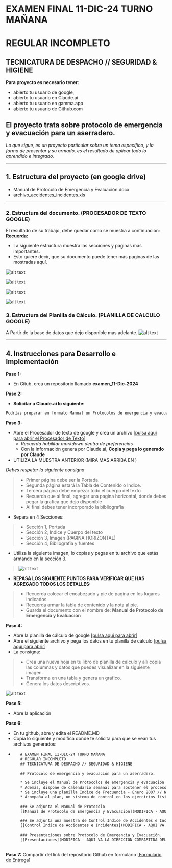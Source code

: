 # EXAMEN FINAL 11-DIC-24 TURNO MAÑANA
# REGULAR INCOMPLETO
## TECNICATURA DE DESPACHO // SEGURIDAD & HIGIENE

**Para proyecto es necesario tener:**
* abierto tu usuario de google,
* abierto tu usuario en Claude.ai
* abierto tu usuario en gamma.app
* abierto tu usuario de Github.com

## El proyecto trata sobre protocolo de emergencia y evacuación para un aserradero. 
_Lo que sigue, es un proyecto particular sobre un tema específico, y la forma de presentar y su armado, es el resultado de aplicar todo lo aprendido e integrado._

---

## 1. Estructura del proyecto (en google drive)
- Manual de Protocolo de Emergencia y Evaluación.docx
- archivo_accidentes_incidentes.xls

---

### 2. Estructura del documento. (PROCESADOR DE TEXTO GOOGLE)
El resultado de su trabajo, debe quedar como se muestra a continuación:
**Recuerda:**
* La siguiente estructura muestra las secciones y paginas más importantes. 
* Esto quiere decir, que su documento puede tener más paginas de las mostradas aquí.

![alt text](https://github.com/hcgtech/11.12_EX_FNL_INF_TM_INCOMPLETOS/blob/main/images/portada.PNG "PORTADA")

![alt text](https://github.com/hcgtech/11.12_EX_FNL_INF_TM_INCOMPLETOS/blob/main/images/indice.PNG "INDICE") 

![alt text](https://github.com/hcgtech/11.12_EX_FNL_INF_TM_INCOMPLETOS/blob/main/images/cuerpo.PNG "CUERPO DEL DOCUMENTO") 

![alt text](https://github.com/hcgtech/11.12_EX_FNL_INF_TM_INCOMPLETOS/blob/main/images/horizontal.PNG "HORIZONTAL CON IMAGEN")

### 3. Estructura del Planilla de Cálculo. (PLANILLA DE CALCULO GOOGLE)
A Partir de la base de datos que dejo disponible mas adelante.
![alt text](https://github.com/hcgtech/11.12_EX_FNL_INF_TM_INCOMPLETOS/blob/main/images/tablaygrafica.png "TABLA Y GRAFICA")

---

## 4. Instrucciones para Desarrollo e Implementación
**Paso 1:**
* En Gitub, crea un repositorio llamado **examen_11-Dic-2024**

**Paso 2:**
* **Solicitar a Claude.ai lo siguiente:**

```txt
Podrías preparar en formato Manual un Protocolos de emergencia y evacuación para una planta industrial aserradero de madera implantada con 3000 m2 con equipos de 20 años todos en diseño de movimientos continuos, es decir doble sinfin, paralelas, y otras conectadas con encadenados, donde trabajan 30 personas. Que sea un manual que no supere las 10 páginas. Agrega como una pagina más, una portada a este manual.
```
**Paso 3:**
* Abre el Procesador de texto de google y crea un archivo [[pulsa aquí para abrir el Procesador de Texto](https://docs.google.com/document/u/0/)]
  * _Recuerda habilitar markdown dentro de preferencias_ 
  * Con la información genera por Claude.ai, **Copia y pega lo generado por Claude** 
* UTILIZA LA MUESTRA ANTERIOR (MIRA MAS ARRIBA EN )

_Debes respetar la siguiente consigna_
> * Primer página debe ser la Portada.
> * Segunda página estará la Tabla de Contenido o Indice.
> * Tercera página debe empezar todo el cuerpo del texto
> * Recuerda que al final, agregar una pagina horizontal, donde debes pegar la grafica que dejo disponible
> * Al final debes tener incorporado la bibliografía

* Separa en 4 Secciones:
> * Sección 1, Portada
> * Sección 2, Indice y Cuerpo del texto
> * Sección 3, Imagen (PAGINA HORIZONTAL)
> * Sección 4, Bibliografia y fuentes

* Utiliza la siguiente imagen, lo copias y pegas en tu archivo que estás armando en la sección 3.
> ![alt text](https://github.com/hcgtech/11.12_EX_FNL_INF_TM_INCOMPLETOS/blob/main/images/layout.png "GRAFICA")

* **REPASA LOS SIGUIENTE PUNTOS PARA VERIFICAR QUE HAS AGREGADO TODOS LOS DETALLES:**
> * Recuerda colocar el encabezado y pie de pagina en los lugares indicados.
> * Recuerda armar la tabla de contenido y la nota al pie.
> * Guarda el documento con el nombre de: **Manual de Protocolo de Emergencia y Evaluación**

**Paso 4:**
* Abre la planilla de cálculo de google [[pulsa aquí para abrir](https://docs.google.com/spreadsheets/u/0/)]
* Abre el siguiente archivo y pega los datos en tu planilla de cálculo [[pulsa aquí para abrir](https://docs.google.com/spreadsheets/d/17J777oPtlYyF3uhk4BLCR7oAE2LPdUMqAqQ5B9KRmNY/edit?usp=sharing)]
* La consigna:
 > * Crea una nueva hoja en tu libro de planilla de calculo y allí copia las columnas y datos que puedes visualizar en la siguiente imagen.
 > * Transforma en una tabla y genera un grafico.
 > * Genera los datos descriptivos.
   
   ![alt text](https://github.com/hcgtech/11.12_EX_FNL_INF_TM_INCOMPLETOS/blob/main/images/tablaygrafica.png "TABLA Y GRAFICA")

**Paso 5:**
* Abre la aplicación 

**Paso 6:**
* En tu github, abre y edita el README.MD
* Copia lo siguiente y modifica donde te solicita para que se vean tus archivos generados:
*  ```txt
      # EXAMEN FINAL 11-DIC-24 TURNO MAÑANA
      # REGULAR INCOMPLETO
      ## TECNICATURA DE DESPACHO // SEGURIDAD & HIGIENE
      
      ## Protocolo de emergencia y evacuación para un aserradero.

      * Se incluye el Manual de Protocolos de emergencia y evacuación para una planta industrial aserradero de madera implantada con 3000 m2 con equipos de 20 años todos en diseño de movimientos continuos, es decir doble sinfin, paralelas, y otras conectadas con encadenados, donde trabajan 30 personas.
      * Además, dispone de calendario semanal para sostener el proceso al cual será sometido.
      * Se incluye una planilla Indice de Frecuencia - Enero 2007 // No.Trabajadores Accidentados*1.000.000/HH Trabajadas
      * Acompaña al plan, un sistema de control en los ejercicios físicos rutinarios a desarrollar, _verificando pulsaciones_.
      
      ### Se adjunta el Manual de Protocolo
      [[Manual de Protocolo de Emergencia y Evacuación](MODIFICA - AQUI VA LA DIRECCION COMPARTIDA DEL ARCHIVO)]
      
      ### Se adjunta una muestra de Control Indice de Accidentes e Incidentes
      [[Control Indice de Accidentes e Incidentes](MODIFICA - AQUI VA LA DIRECCION COMPARTIDA DEL ARCHIVO)]
      
      ### Presentaciones sobre Protocolo de Emergencia y Evacuación.
      [[Presentaciones](MODIFICA - AQUI VA LA DIRECCION COMPARTIDA DEL ARCHIVO)]
      
      ```
 **Paso 7:** Compartir del link del repositorio Github en formulario
     [[Formulario de Entrega]()]
